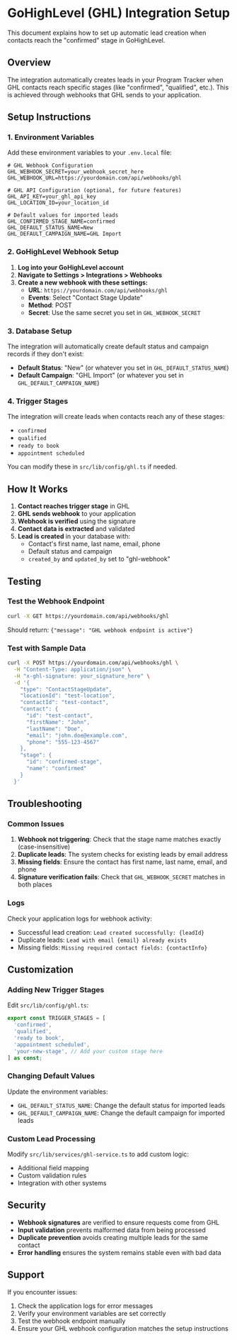 # GoHighLevel (GHL) Integration Setup

This document explains how to set up automatic lead creation when contacts reach the "confirmed" stage in GoHighLevel.

## Overview

The integration automatically creates leads in your Program Tracker when GHL contacts reach specific stages (like "confirmed", "qualified", etc.). This is achieved through webhooks that GHL sends to your application.

## Setup Instructions

### 1. Environment Variables

Add these environment variables to your `.env.local` file:

```env
# GHL Webhook Configuration
GHL_WEBHOOK_SECRET=your_webhook_secret_here
GHL_WEBHOOK_URL=https://yourdomain.com/api/webhooks/ghl

# GHL API Configuration (optional, for future features)
GHL_API_KEY=your_ghl_api_key
GHL_LOCATION_ID=your_location_id

# Default values for imported leads
GHL_CONFIRMED_STAGE_NAME=confirmed
GHL_DEFAULT_STATUS_NAME=New
GHL_DEFAULT_CAMPAIGN_NAME=GHL Import
```

### 2. GoHighLevel Webhook Setup

1. **Log into your GoHighLevel account**
2. **Navigate to Settings > Integrations > Webhooks**
3. **Create a new webhook with these settings:**
   - **URL**: `https://yourdomain.com/api/webhooks/ghl`
   - **Events**: Select "Contact Stage Update"
   - **Method**: POST
   - **Secret**: Use the same secret you set in `GHL_WEBHOOK_SECRET`

### 3. Database Setup

The integration will automatically create default status and campaign records if they don't exist:

- **Default Status**: "New" (or whatever you set in `GHL_DEFAULT_STATUS_NAME`)
- **Default Campaign**: "GHL Import" (or whatever you set in `GHL_DEFAULT_CAMPAIGN_NAME`)

### 4. Trigger Stages

The integration will create leads when contacts reach any of these stages:
- `confirmed`
- `qualified`
- `ready to book`
- `appointment scheduled`

You can modify these in `src/lib/config/ghl.ts` if needed.

## How It Works

1. **Contact reaches trigger stage** in GHL
2. **GHL sends webhook** to your application
3. **Webhook is verified** using the signature
4. **Contact data is extracted** and validated
5. **Lead is created** in your database with:
   - Contact's first name, last name, email, phone
   - Default status and campaign
   - `created_by` and `updated_by` set to "ghl-webhook"

## Testing

### Test the Webhook Endpoint

```bash
curl -X GET https://yourdomain.com/api/webhooks/ghl
```

Should return: `{"message": "GHL webhook endpoint is active"}`

### Test with Sample Data

```bash
curl -X POST https://yourdomain.com/api/webhooks/ghl \
  -H "Content-Type: application/json" \
  -H "x-ghl-signature: your_signature_here" \
  -d '{
    "type": "ContactStageUpdate",
    "locationId": "test-location",
    "contactId": "test-contact",
    "contact": {
      "id": "test-contact",
      "firstName": "John",
      "lastName": "Doe",
      "email": "john.doe@example.com",
      "phone": "555-123-4567"
    },
    "stage": {
      "id": "confirmed-stage",
      "name": "confirmed"
    }
  }'
```

## Troubleshooting

### Common Issues

1. **Webhook not triggering**: Check that the stage name matches exactly (case-insensitive)
2. **Duplicate leads**: The system checks for existing leads by email address
3. **Missing fields**: Ensure the contact has first name, last name, email, and phone
4. **Signature verification fails**: Check that `GHL_WEBHOOK_SECRET` matches in both places

### Logs

Check your application logs for webhook activity:
- Successful lead creation: `Lead created successfully: {leadId}`
- Duplicate leads: `Lead with email {email} already exists`
- Missing fields: `Missing required contact fields: {contactInfo}`

## Customization

### Adding New Trigger Stages

Edit `src/lib/config/ghl.ts`:

```typescript
export const TRIGGER_STAGES = [
  'confirmed',
  'qualified',
  'ready to book',
  'appointment scheduled',
  'your-new-stage', // Add your custom stage here
] as const;
```

### Changing Default Values

Update the environment variables:
- `GHL_DEFAULT_STATUS_NAME`: Change the default status for imported leads
- `GHL_DEFAULT_CAMPAIGN_NAME`: Change the default campaign for imported leads

### Custom Lead Processing

Modify `src/lib/services/ghl-service.ts` to add custom logic:
- Additional field mapping
- Custom validation rules
- Integration with other systems

## Security

- **Webhook signatures** are verified to ensure requests come from GHL
- **Input validation** prevents malformed data from being processed
- **Duplicate prevention** avoids creating multiple leads for the same contact
- **Error handling** ensures the system remains stable even with bad data

## Support

If you encounter issues:
1. Check the application logs for error messages
2. Verify your environment variables are set correctly
3. Test the webhook endpoint manually
4. Ensure your GHL webhook configuration matches the setup instructions









